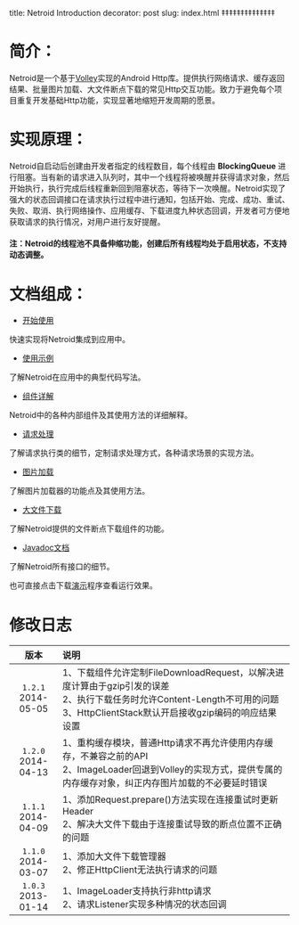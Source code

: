 title: Netroid Introduction
decorator: post
slug: index.html
‡‡‡‡‡‡‡‡‡‡‡‡‡‡

# 简介：

Netroid是一个基于[Volley](http://developer.android.com/training/volley/index.html)实现的Android Http库。提供执行网络请求、缓存返回结果、批量图片加载、大文件断点下载的常见Http交互功能。致力于避免每个项目重复开发基础Http功能，实现显著地缩短开发周期的愿景。

# 实现原理：

Netroid自启动后创建由开发者指定的线程数目，每个线程由 **BlockingQueue** 进行阻塞。当有新的请求进入队列时，其中一个线程将被唤醒并获得请求对象，然后开始执行，执行完成后线程重新回到阻塞状态，等待下一次唤醒。Netroid实现了强大的状态回调接口在请求执行过程中进行通知，包括开始、完成、成功、重试、失败、取消、执行网络操作、应用缓存、下载进度九种状态回调，开发者可方便地获取请求的执行情况，对用户进行友好提醒。

#### 注：Netroid的线程池不具备伸缩功能，创建后所有线程均处于启用状态，不支持动态调整。

# 文档组成：

* [开始使用](/startup.html)

快速实现将Netroid集成到应用中。

* [使用示例](/usecase.html)

了解Netroid在应用中的典型代码写法。

* [组件详解](/understanding.html)

Netroid中的各种内部组件及其使用方法的详细解释。

* [请求处理](/request.html)

了解请求执行类的细节，定制请求处理方式，各种请求场景的实现方法。

* [图片加载](/imageloader.html)

了解图片加载器的功能点及其使用方法。

* [大文件下载](/filedownloader.html)

了解Netroid提供的文件断点下载组件的功能。

* [Javadoc文档](/javadoc/index.html)

了解Netroid所有接口的细节。

也可直接点击下载[演示](/attach/netroid-sample-1.2.1.apk)程序查看运行效果。


# 修改日志

| 版本 | 说明 |
| :-------------: | :------------- |
| `1.2.1`<br>2014-05-05 | 1、下载组件允许定制FileDownloadRequest，以解决进度计算由于gzip引发的误差<br>2、执行下载任务时允许Content-Length不可用的问题<br>3、HttpClientStack默认开启接收gzip编码的响应结果设置 |
| `1.2.0`<br>2014-04-13 | 1、重构缓存模块，普通Http请求不再允许使用内存缓存，不兼容之前的API<br>2、ImageLoader回退到Volley的实现方式，提供专属的内存缓存对象，纠正内存图片加载的不必要延时错误 |
| `1.1.1`<br>2014-04-09 | 1、添加Request.prepare()方法实现在连接重试时更新Header<br>2、解决大文件下载由于连接重试导致的断点位置不正确的问题 |
| `1.1.0`<br>2014-03-07 | 1、添加大文件下载管理器<br>2、修正HttpClient无法执行请求的问题 |
| `1.0.3`<br>2013-01-14 | 1、ImageLoader支持执行非http请求<br>2、请求Listener实现多种情况的状态回调 |

